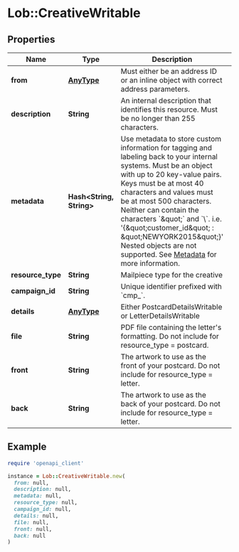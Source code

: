 # Lob::CreativeWritable

## Properties

| Name | Type | Description | Notes |
| ---- | ---- | ----------- | ----- |
| **from** | [**AnyType**](.md) | Must either be an address ID or an inline object with correct address parameters. |  |
| **description** | **String** | An internal description that identifies this resource. Must be no longer than 255 characters.  | [optional] |
| **metadata** | **Hash&lt;String, String&gt;** | Use metadata to store custom information for tagging and labeling back to your internal systems. Must be an object with up to 20 key-value pairs. Keys must be at most 40 characters and values must be at most 500 characters. Neither can contain the characters &#x60;\&quot;&#x60; and &#x60;\\&#x60;. i.e. &#39;{\&quot;customer_id\&quot; : \&quot;NEWYORK2015\&quot;}&#39; Nested objects are not supported.  See [Metadata](#section/Metadata) for more information. | [optional] |
| **resource_type** | **String** | Mailpiece type for the creative |  |
| **campaign_id** | **String** | Unique identifier prefixed with &#x60;cmp_&#x60;. |  |
| **details** | [**AnyType**](.md) | Either PostcardDetailsWritable or LetterDetailsWritable | [optional] |
| **file** | **String** | PDF file containing the letter&#39;s formatting. Do not include for resource_type &#x3D; postcard. | [optional] |
| **front** | **String** | The artwork to use as the front of your postcard. Do not include for resource_type &#x3D; letter.  | [optional] |
| **back** | **String** | The artwork to use as the back of your postcard. Do not include for resource_type &#x3D; letter.  | [optional] |

## Example

```ruby
require 'openapi_client'

instance = Lob::CreativeWritable.new(
  from: null,
  description: null,
  metadata: null,
  resource_type: null,
  campaign_id: null,
  details: null,
  file: null,
  front: null,
  back: null
)
```

